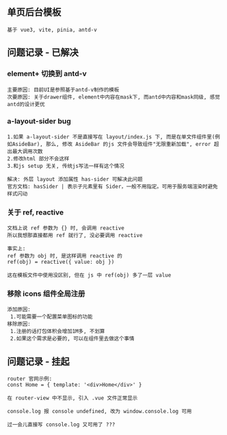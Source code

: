 ## 单页后台模板

```
基于 vue3, vite, pinia, antd-v
```

## 问题记录 - 已解决

### element+ 切换到 antd-v

```
主要原因: 目前UI是参照基于antd-v制作的模板
次要原因: 关于drawer组件, element中内容在mask下, 而antd中内容和mask同级, 感觉antd的设计更优
```

### a-layout-sider bug

```
1.如果 a-layout-sider 不是直接写在 layout/index.js 下, 而是在单文件组件里(例如AsideBar), 那么, 修改 AsideBar 的js 文件会导致组件"无限重新加载", error 超出最大调用次数
2.修改html 部分不会这样
3.和js setup 无关, 传统js写法一样有这个情况

解决: 外层 layout 添加属性 has-sider 可解决此问题
官方文档: hasSider | 表示子元素里有 Sider，一般不用指定。可用于服务端渲染时避免样式闪动
```

### 关于 ref, reactive

```
文档上说 ref 参数为 {} 时, 会调用 reactive
所以我想那直接都用 ref 就行了, 没必要调用 reactive

事实上:
ref 参数为 obj 时, 是这样调用 reactive 的
ref(obj) = reactive({ value: obj })

这在模板文件中使用没区别, 但在 js 中 ref(obj) 多了一层 value
```

### 移除 icons 组件全局注册

```
添加原因:
 1.可能需要一个配置菜单图标的功能
移除原因:
 1.注册的话打包体积会增加1M多, 不划算
 2.如果这个需求是必要的, 可以在组件里去做这个事情
```

## 问题记录 - 挂起

```
router 官网示例:
const Home = { template: '<div>Home</div>' }

在 router-view 中不显示, 引入 .vue 文件正常显示
```

```
console.log 报 console undefined, 改为 window.console.log 可用

过一会儿直接写 console.log 又可用了 ???
```
